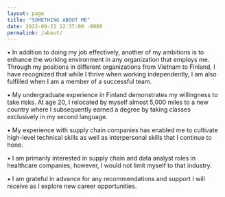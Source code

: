 ```yaml
---
layout: page
title: "SOMETHING ABOUT ME"
date: 2022-09-21 12:37:00 -0000
permalink: /about/
---
```


• In addition to doing my job effectively, another of my ambitions is to enhance the working environment in any organization that employs me. Through my positions in different organizations from Vietnam to Finland, I have recognized that while I thrive when working independently, I am also fulfilled when I am a member of a successful team.

• My undergraduate experience in Finland demonstrates my willingness to take risks. At age 20, I relocated by myself almost 5,000 miles to a new country where I subsequently earned a degree by taking classes exclusively in my second language.

• My experience with supply chain companies has enabled me to cultivate high-level technical skills as well as interpersonal skills that I continue to hone.

• I am primarily interested in supply chain and data analyst roles in healthcare companies; however, I would not limit myself to that industry. 

• I am grateful in advance for any recommendations and support I will receive as I explore new career opportunities.
